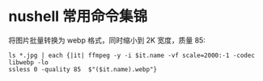 # nushell 常用命令集锦

将图片批量转换为 webp 格式，同时缩小到 2K 宽度，质量 85:

```nu
ls *.jpg | each {|it| ffmpeg -y -i $it.name -vf scale=2000:-1 -codec libwebp -lo
ssless 0 -quality 85  $"($it.name).webp"}
```
